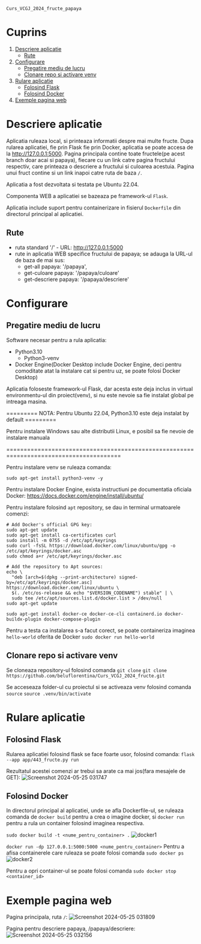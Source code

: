 ```Curs_VCGJ_2024_fructe_papaya```

# Cuprins

1. [Descriere aplicatie](#descriere-aplicatie)
     - [Rute](#rute)
2. [Configurare](#configurare)
     - [Pregatire mediu de lucru](#pregatire-mediu-de-lucru)
     - [Clonare repo si activare venv](#clonare-repo-si-activare-venv)
3. [Rulare aplicatie](#rulare-aplicatie)
     - [Folosind Flask](#folosind-flask)
     - [Folosind Docker](#folosind-docker)
4. [Exemple pagina web](#exemple-pagina-web)


# Descriere aplicatie

Aplicatia ruleaza local, si printeaza informatii despre mai multe fructe. Dupa rularea aplicatiei, fie prin Flask fie prin Docker, aplicatia se poate accesa de la http://127.0.0.1:5000. Pagina principala contine toate fructele(pe acest branch doar acai si papaya), fiecare cu un link catre pagina fructului respectiv, care printeaza o descriere a fructului si culoarea acestuia.
Pagina unui fruct contine si un link inapoi catre ruta de baza `/`.

Aplicatia a fost dezvoltata si testata pe Ubuntu 22.04.

Componenta WEB a aplicatiei se bazeaza pe framework-ul `Flask`.

Aplicatia include suport pentru containerizare in fisierul `Dockerfile` din directorul principal al aplicatiei.

## Rute
 * ruta standard '/' - URL: http://127.0.0.1:5000
 * rute in aplicatia WEB specifice fructului de papaya; se adauga la URL-ul de baza de mai sus:
   * get-all papaya:       '/papaya',
   * get-culoare papaya:   '/papaya/culoare'
   * get-descriere papaya: '/papaya/descriere'

# Configurare
## Pregatire mediu de lucru
Software necesar pentru a rula aplicatia:
 * Python3.10
   * Python3-venv
 * Docker Engine(Docker Desktop include Docker Engine, deci pentru comoditate atat la instalare cat si pentru uz, se poate folosi Docker Desktop)

Aplicatia foloseste framework-ul Flask, dar acesta este deja inclus in virtual environmentu-ul din proiect(venv), si nu este nevoie sa fie instalat global pe intreaga masina.

========= NOTA: Pentru Ubuntu 22.04, Python3.10 este deja instalat by default ========= 

Pentru instalare Windows sau alte distributii Linux, 
e posibil sa fie nevoie de instalare manuala

=======================================================================================

Pentru instalare venv se ruleaza comanda:

```sudo apt-get install python3-venv -y```

Pentru instalare Docker Engine, exista instructiuni pe documentatia oficiala Docker:
https://docs.docker.com/engine/install/ubuntu/

Pentru instalare folosind ```apt``` repository, se dau in terminal urmatoarele comenzi:

```
# Add Docker's official GPG key:
sudo apt-get update
sudo apt-get install ca-certificates curl
sudo install -m 0755 -d /etc/apt/keyrings
sudo curl -fsSL https://download.docker.com/linux/ubuntu/gpg -o /etc/apt/keyrings/docker.asc
sudo chmod a+r /etc/apt/keyrings/docker.asc

# Add the repository to Apt sources:
echo \
  "deb [arch=$(dpkg --print-architecture) signed-by=/etc/apt/keyrings/docker.asc] https://download.docker.com/linux/ubuntu \
  $(. /etc/os-release && echo "$VERSION_CODENAME") stable" | \
  sudo tee /etc/apt/sources.list.d/docker.list > /dev/null
sudo apt-get update
```

```
sudo apt-get install docker-ce docker-ce-cli containerd.io docker-buildx-plugin docker-compose-plugin
```

Pentru a testa ca instalarea s-a facut corect, se poate containeriza imaginea ```hello-world``` oferita de Docker
```sudo docker run hello-world```

## Clonare repo si activare venv

Se cloneaza repository-ul folosind comanda ```git clone```
```git clone https://github.com/beluflorentina/Curs_VCGJ_2024_fructe.git```

Se acceseaza folder-ul cu proiectul si se activeaza venv folosind comanda ```source```
```source .venv/bin/activate```

# Rulare aplicatie
## Folosind Flask

Rularea aplicatiei folosind flask se face foarte usor, folosind comanda:
```flask --app app/443_fructe.py run```

Rezultatul acestei comenzi ar trebui sa arate ca mai jos(fara mesajele de GET):
![Screenshot 2024-05-25 031747](https://github.com/beluflorentina/Curs_VCGJ_2024_fructe/assets/141660299/ef2e6e0e-c4f1-42e3-8bc2-acb8a2fb89f1)

## Folosind Docker

In directorul principal al aplicatiei, unde se afla Dockerfile-ul, se ruleaza comanda de ```docker build``` pentru a crea o imagine docker, si ```docker run``` pentru a rula un container folosind imaginea respectiva.

```sudo docker build -t <nume_pentru_container> .```
![docker1](https://github.com/beluflorentina/Curs_VCGJ_2024_fructe/assets/141660299/f135ea3a-b3b9-455a-b85a-f35f06a2484c)

```docker run -dp 127.0.0.1:5000:5000 <nume_pentru_container>```
Pentru a afisa containerele care ruleaza se poate folosi comanda
```sudo docker ps```
![docker2](https://github.com/beluflorentina/Curs_VCGJ_2024_fructe/assets/141660299/411a230d-e685-497d-80dc-44fc7bd474f9)

Pentru a opri container-ul se poate folosi comanda ```sudo docker stop <container_id>```

# Exemple pagina web
Pagina principala, ruta `/`:
![Screenshot 2024-05-25 031809](https://github.com/beluflorentina/Curs_VCGJ_2024_fructe/assets/141660299/72f22527-2d3c-4414-af1d-62dc312636e3)

Pagina pentru descriere papaya, /papaya/descriere:
![Screenshot 2024-05-25 032156](https://github.com/beluflorentina/Curs_VCGJ_2024_fructe/assets/141660299/3c20d2b7-3521-4853-84da-69c4551bae33)



